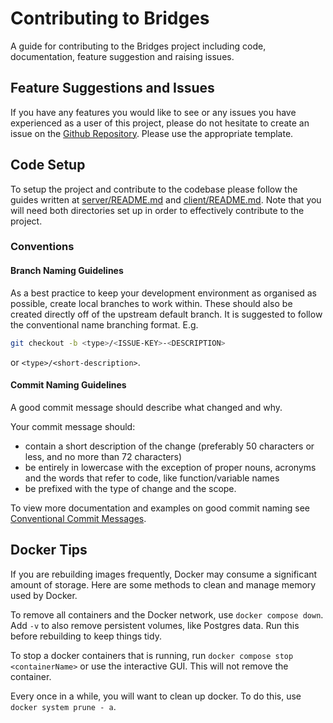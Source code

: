 # Contributing to Bridges

A guide for contributing to the Bridges project including code, documentation, feature suggestion and raising issues.

## Feature Suggestions and Issues

If you have any features you would like to see or any issues you have experienced as a user of this project, please do not hesitate to create an issue on the [Github Repository](https://github.com/devsoc-unsw/bridges/issues). Please use the appropriate template.

## Code Setup

To setup the project and contribute to the codebase please follow the guides written at [server/README.md](../server/README.md) and [client/README.md](../client/README.md). Note that you will need both directories set up in order to effectively contribute to the project.

### Conventions

#### Branch Naming Guidelines

As a best practice to keep your development environment as organised as possible, create local branches to work within. These should also be created directly off of the upstream default branch. It is suggested to follow the conventional name branching format. E.g.

```sh
git checkout -b <type>/<ISSUE-KEY>-<DESCRIPTION>
```

or `<type>/<short-description>`.

#### Commit Naming Guidelines

A good commit message should describe what changed and why.

Your commit message should:

- contain a short description of the change (preferably 50 characters or less, and no more than 72 characters)
- be entirely in lowercase with the exception of proper nouns, acronyms and the words that refer to code, like function/variable names
- be prefixed with the type of change and the scope.

To view more documentation and examples on good commit naming see [Conventional Commit Messages](https://gist.github.com/qoomon/5dfcdf8eec66a051ecd85625518cfd13).

## Docker Tips

If you are rebuilding images frequently, Docker may consume a significant amount of storage. Here are some methods to clean and manage memory used by Docker.

To remove all containers and the Docker network, use `docker compose down`. Add `-v` to also remove persistent volumes, like Postgres data. Run this before rebuilding to keep things tidy.

To stop a docker containers that is running, run `docker compose stop <containerName>` or use the interactive GUI. This will not remove the container.

Every once in a while, you will want to clean up docker. To do this, use `docker system prune - a`.
